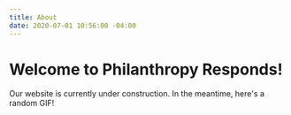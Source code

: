 ```yaml
---
title: About
date: 2020-07-01 10:56:00 -04:00
---
```


# Welcome to Philanthropy Responds!

Our website is currently under construction. In the meantime, here's a random GIF!